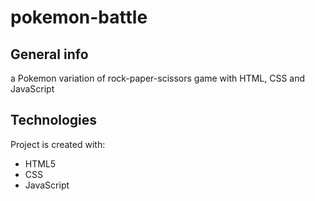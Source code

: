 # pokemon-battle

## General info
a Pokemon variation of rock-paper-scissors game with HTML, CSS and JavaScript

## Technologies
Project is created with:
* HTML5
* CSS
* JavaScript
